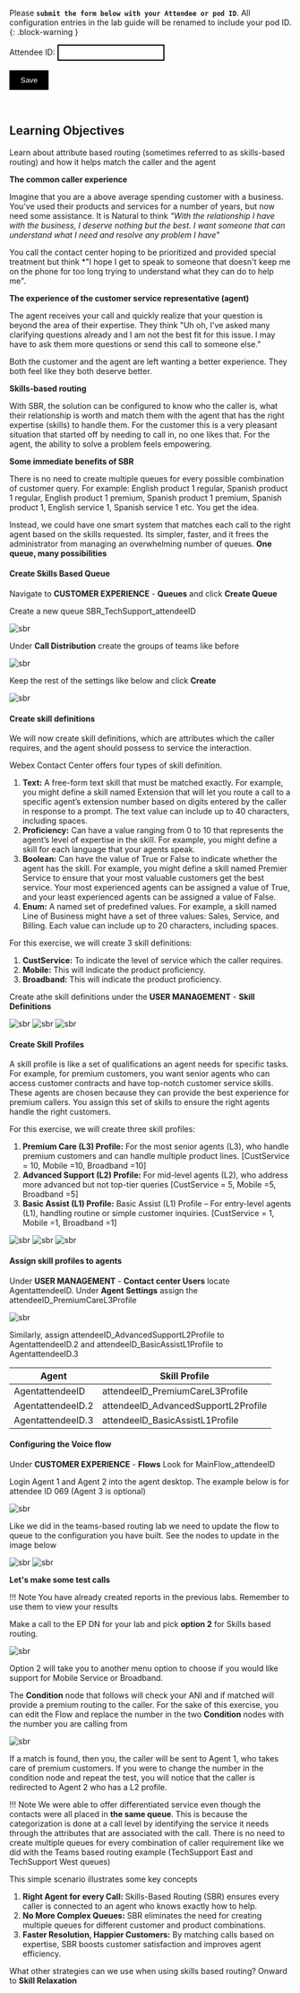<script>
 function update () {
    const form = document.forms['attendee-form'];
    if (form) {
      form.addEventListener('submit', function (event) {
        event.preventDefault();
        const inputs = Array.from(form.querySelectorAll('input'));
        const values = inputs.reduce((acc, input) => {
          acc[input.id + '_out'] = input.value;
          return acc;
        }, {});

        Object.entries(values).forEach(([id, value]) => {
          const elements = document.getElementsByClassName(id);
          Array.from(elements).forEach(element => {

            console.log(element.innerHTML);
            if(Number(element.innerHTML) > 99 ){
               console.log(`Got a 99+ attendee: ${element.innerHTML}`);
               element.innerHTML = value;
             }
            else{
               console.log(`Got a sub 99 attendee: ${element.innerHTML}`);
               if(element.innerHTML.includes('gmail.com'))
               {
                element.innerHTML = `0${value}`;
                }
               else{
                element.innerHTML = value;
               }
                }
          });
        });
        const attendeeIDInput = form.elements['attendeeID'];
       if (attendeeIDInput && attendeeIDInput.value !== 'Your_Attendee_ID') {
          localStorage.setItem('attendeeID', attendeeIDInput.value);
        }
      });
    }
  };
</script>
<style>
  /* Style for the button */
  button {
    background-color: black; /* Set the background color to black */
    color: white; /* Set the text color to white */
    border: none; /* Remove the border */
    padding: 10px 20px; /* Add some padding for better appearance */
    cursor: pointer; /* Show a pointer cursor on hover */
  }

   /* Style for the input element */
  input[type="text"] {
    border: 2px solid black; /* Set the border thickness to 2px */
    padding: 5px; /* Add some padding for better appearance */

</style>

Please **`submit the form below with your Attendee or pod ID`**. All configuration entries in the lab guide will be renamed to include your pod ID.
 {: .block-warning }

<script>
document.forms["attendee-form"][1].value = localStorage.getItem("attendeeID") || "Your Attendee ID" 
</script>
<form id="attendee-form">
  <label for="attendee">Attendee ID:</label>
  <input type="text" id="attendee" name="attendee" onChange="update()"><br>
<br>
  <button onclick="update()">Save</button>
</form>

<br/>


## Learning Objectives

Learn about attribute based routing (sometimes referred to as skills-based routing) and how it helps match the caller and the agent

**The common caller experience**

Imagine that you are a above average spending customer with a business. You've used their products and services for a number of years, but now need some assistance. It is Natural to think *"With the relationship I have with the business, I deserve nothing but the best. I want someone that can understand what I need and resolve any problem I have"*

You call the contact center hoping to be prioritized and provided special treatment but think *"I hope I get to speak to someone that doesn't keep me on the phone for too long trying to understand what they can do to help me".

**The experience of the customer service representative (agent)**

The agent receives your call and quickly realize that your question is beyond the area of their expertise. They think "Uh oh, I've asked many clarifying questions already and I am not the best fit for this issue. I may have to ask them more questions or send this call to someone else."

Both the customer and the agent are left wanting a better experience. They both feel like they both deserve better.

**Skills-based routing**

With SBR, the solution can be configured to know who the caller is, what their relationship is worth and match them with the agent that has the right expertise (skills) to handle them. For the customer this is a very pleasant situation that started off by needing to call in, no one likes that. For the agent, the ability to solve a problem feels empowering.

**Some immediate benefits of SBR**

There is no need to create multiple queues for every possible combination of customer query. For example: English product 1 regular, Spanish product 1 regular, English product 1 premium, Spanish product 1 premium, Spanish product 1, English service 1, Spanish service 1 etc. You get the idea.

Instead, we could have one smart system that matches each call to the right agent based on the skills requested. Its simpler, faster, and it frees the administrator from managing an overwhelming number of queues. **One queue, many possibilities**

#### Create Skills Based Queue

Navigate to **CUSTOMER EXPERIENCE** - **Queues** and click **Create Queue**

Create a new queue SBR_TechSupport_<w class = "attendee_out">attendeeID</w>

![sbr](../assets/sbr/sbr_1.png)

Under **Call Distribution** create the groups of teams like before

![sbr](../assets/sbr/sbr_2.png)

Keep the rest of the settings like below and click **Create**

![sbr](../assets/sbr/sbr_3.png)

#### Create skill definitions

We will now create skill definitions, which are attributes which the caller requires, and the agent should possess to service the interaction. 

Webex Contact Center offers four types of skill definition.

1.	**Text:** A free-form text skill that must be matched exactly. For example, you might define a skill named Extension that will let you route a call to a specific agent’s extension number based on digits entered by the caller in response to a prompt. The text value can include up to 40 characters, including spaces.
2.	**Proficiency:** Can have a value ranging from 0 to 10 that represents the agent’s level of expertise in the skill. For example, you might define a skill for each language that your agents speak.
3.	**Boolean:** Can have the value of True or False to indicate whether the agent has the skill. For example, you might define a skill named Premier Service to ensure that your most valuable customers get the best service. Your most experienced agents can be assigned a value of True, and your least experienced agents can be assigned a value of False.
4.	**Enum:** A named set of predefined values. For example, a skill named Line of Business might have a set of three values: Sales, Service, and Billing. Each value can include up to 20 characters, including spaces.

For this exercise, we will create 3 skill definitions:

1.	**CustService:** To indicate the level of service which the caller requires. 
2.	**Mobile:** This will indicate the product proficiency.
3.	**Broadband:** This will indicate the product proficiency. 

Create athe skill definitions under the **USER MANAGEMENT** - **Skill Definitions**

![sbr](../assets/sbr/sbr_4.png)
![sbr](../assets/sbr/sbr_5.png)
![sbr](../assets/sbr/sbr_6.png)

#### Create Skill Profiles

A skill profile is like a set of qualifications an agent needs for specific tasks. For example, for premium customers, you want senior agents who can access customer contracts and have top-notch customer service skills. These agents are chosen because they can provide the best experience for premium callers. You assign this set of skills to ensure the right agents handle the right customers.

For this exercise, we will create three skill profiles:

1.	**Premium Care (L3) Profile:** For the most senior agents (L3), who handle premium customers and can handle multiple product lines. [CustService = 10, Mobile =10, Broadband =10]
2.	**Advanced Support (L2) Profile:** For mid-level agents (L2), who address more advanced but not top-tier queries [CustService = 5, Mobile =5, Broadband =5]
3.	**Basic Assist (L1) Profile:** Basic Assist (L1) Profile – For entry-level agents (L1), handling routine or simple customer inquiries. [CustService = 1, Mobile =1, Broadband =1]


![sbr](../assets/sbr/sbr_7.png)
![sbr](../assets/sbr/sbr_8.png)
![sbr](../assets/sbr/sbr_9.png)

#### Assign skill profiles to agents

Under **USER MANAGEMENT** - **Contact center Users** locate Agent<w class = "attendee_out">attendeeID</w>. Under **Agent Settings** assign the <w class = "attendee_out">attendeeID</w>_PremiumCareL3Profile 

![sbr](../assets/sbr/sbr_10.png)

Similarly, assign <w class = "attendee_out">attendeeID</w>_AdvancedSupportL2Profile to Agent<w class = "attendee_out">attendeeID</w>.2 and <w class = "attendee_out">attendeeID</w>_BasicAssistL1Profile to Agent<w class = "attendee_out">attendeeID</w>.3

| Agent | Skill Profile |
|-------|---------------|
|Agent<w class = "attendee_out">attendeeID</w>|<w class = "attendee_out">attendeeID</w>_PremiumCareL3Profile|
|Agent<w class = "attendee_out">attendeeID</w>.2  |<w class = "attendee_out">attendeeID</w>_AdvancedSupportL2Profile|
|Agent<w class = "attendee_out">attendeeID</w>.3 | <w class = "attendee_out">attendeeID</w>_BasicAssistL1Profile|

#### Configuring the Voice flow

Under **CUSTOMER EXPERIENCE** - **Flows** Look for MainFlow_<w class = "attendee_out">attendeeID</w>

Login Agent 1 and Agent 2 into the agent desktop. The example below is for attendee ID 069 (Agent 3 is optional)

![sbr](../assets/sbr/sbr_11.png)

Like we did in the teams-based routing lab we need to update the flow to queue to the configuration you have built. See the nodes to update in the image below

![sbr](../assets/sbr/flow_1.png)
![sbr](../assets/sbr/flow_2.png)

**Let's make some test calls**

!!! Note
    You have already created reports in the previous labs. Remember to use them to view your results

Make a call to the EP DN for your lab and pick **option 2** for Skills based routing.

![sbr](../assets/sbr/sbr_12.png)

Option 2 will take you to another menu option to choose if you would like support for Mobile Service or Broadband.

The **Condition** node that follows will check your ANI and if matched will provide a premium routing  to the caller. For the sake of this exercise, you can edit the Flow and replace the number in the two **Condition** nodes with the number you are calling from

![sbr](../assets/sbr/sbr_13.png)

If a match is found, then you, the caller will be sent to Agent 1, who takes care of premium customers. If you were to change the number in the condition node and repeat the test, you will notice that the caller is redirected to Agent 2 who has a L2 profile.

!!! Note 
    We were able to offer differentiated service even though the contacts were all placed in **the same queue**. This is because the categorization is done at a call level by identifying the service it needs through the attributes that are associated with the call. There is no need to create multiple queues for every combination of caller requirement like we did with the Teams based routing example (TechSupport East and TechSupport West queues)

This simple scenario illustrates some key concepts

1.	**Right Agent for every Call:** Skills-Based Routing (SBR) ensures every caller is connected to an agent who knows exactly how to help. 
2.	**No More Complex Queues:** SBR eliminates the need for creating multiple queues for different customer and product combinations. 
3.	**Faster Resolution, Happier Customers:** By matching calls based on expertise, SBR boosts customer satisfaction and improves agent efficiency. 

What other strategies can we use when using skills based routing? Onward to **Skill Relaxation**




